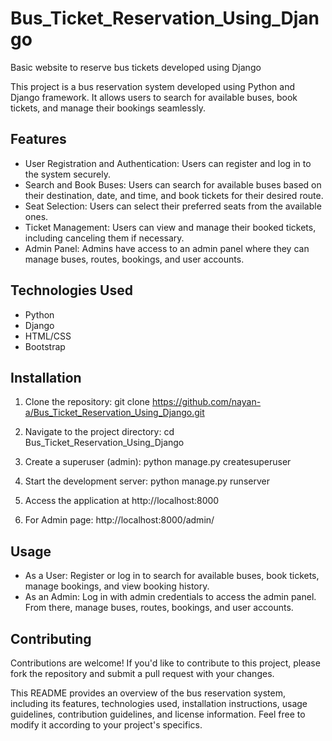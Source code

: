 # Bus_Ticket_Reservation_Using_Django
Basic website to reserve bus tickets developed using Django

This project is a bus reservation system developed using Python and Django framework. It allows users to search for available buses, book tickets, and manage their bookings seamlessly.

## Features
- User Registration and Authentication: Users can register and log in to the system securely.
- Search and Book Buses: Users can search for available buses based on their destination, date, and time, and book tickets for their desired route.
- Seat Selection: Users can select their preferred seats from the available ones.
- Ticket Management: Users can view and manage their booked tickets, including canceling them if necessary.
- Admin Panel: Admins have access to an admin panel where they can manage buses, routes, bookings, and user accounts.

## Technologies Used
- Python
- Django
- HTML/CSS
- Bootstrap

## Installation
1. Clone the repository: git clone https://github.com/nayan-a/Bus_Ticket_Reservation_Using_Django.git
   
2. Navigate to the project directory: cd Bus_Ticket_Reservation_Using_Django

3. Create a superuser (admin): python manage.py createsuperuser
   
4. Start the development server: python manage.py runserver
   
5. Access the application at http://localhost:8000

6. For Admin page: http://localhost:8000/admin/

   
## Usage
- As a User: Register or log in to search for available buses, book tickets, manage bookings, and view booking history.
- As an Admin: Log in with admin credentials to access the admin panel. From there, manage buses, routes, bookings, and user accounts.

## Contributing
Contributions are welcome! If you'd like to contribute to this project, please fork the repository and submit a pull request with your changes.


This README provides an overview of the bus reservation system, including its features, technologies used, installation instructions, usage guidelines, contribution guidelines, and license information. Feel free to modify it according to your project's specifics.
